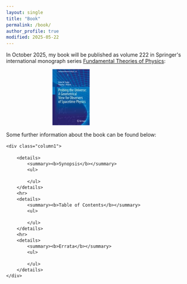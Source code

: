 ```yaml
---
layout: single
title: "Book"
permalink: /book/
author_profile: true
modified: 2025-05-22
---
```


<style>
.toc--style {
    margin: 0em 0em;
    padding: 0.2em;
    color: #fff;
    text-indent: initial;
    background-color: rgb(5,127,176);
    border-radius: 16px;
    box-shadow: 0 1px 1px rgba(59,156,186,0.25);
}
	
.center {
  margin: auto;
  width: 50%;
  border: 0px;
  padding: 0px;
}

ol li {
  padding: 10px;
}

.column1 {
	float: left;
	width: 70%;
	padding-right: 1em;
	vertical-align: bottom;
}

.column2 {
	float:left;
	width: 30%;
	padding-left: 0.5em;
	vertical-align: bottom;
}

.column img {
	margin-top: 14px;
}
 
.row:after {
	content: "";
	display: table;
	clear: both;
	padding-top: 10px;
}

.inner {
  width: 90%;
  margin: 0 auto;
}

.pclose {
	margin-left: 0px;
	padding-left: 0px;
	margin-top: 2px;
	padding-top: 2px;
	margin-bottom: 10px;
	padding-bottom: 10px;
	font-size:70%;
}
	
</style>

In October 2025, my book will be published as volume 222 in Springer's international monograph series <a href="https://www.springer.com/series/6001">Fundamental Theories of Physics</a>:

<div class="center">
	<a href="https://link.springer.com/book/9783031964510">
		<img src="/images/book_cover.jpeg" alt="Book Cover for Probing the Universe: A Geometrical View for Observers of Spacetime Physics by Tucker and Walton" style="width:40%;"/>
	</a>
</div>

<div class="row">
	<p>
	Some further information about the book can be found below:
	</p>
	
	<div class="column1">

		<details>
			<summary><b>Synopsis</b></summary>
			<ul>
				
			</ul>
		</details>
		<hr>
  		<details>
			<summary><b>Table of Contents</b></summary>
			<ul>
				
			</ul>
		</details>
  		<hr>
  		<details>
			<summary><b>Errata</b></summary>
			<ul>
				
			</ul>
		</details>
  	</div>
</div>



